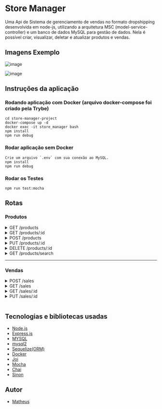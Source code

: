 <h1>Store Manager</h1>

 <p>Uma Api de Sistema de gerenciamento de vendas no formato dropshipping desenvolvida em node-js, utilizando a arquitetura MSC (model-service-controller) e um banco de dados MySQL para gestão de dados. Nela é possível criar, visualizar, deletar e atualizar produtos e vendas.</p>
 
 
<h2> Imagens Exemplo </h2>

 ![image](https://user-images.githubusercontent.com/99821267/194788076-881969ca-5362-435a-9933-386c95bc22fa.png)


![image](https://user-images.githubusercontent.com/99821267/194788305-e170c0ff-5919-418f-8ceb-b2b5fd3187cc.png)
 

<h2> Instruções da aplicação </h2>

### Rodando aplicação com Docker (arquivo docker-compose foi criado pela Trybe)
```
cd store-manager-project
docker-compose up -d
docker exec -it store_manager bash
npm install
npm run debug

```

### Rodar aplicação sem Docker
```
Crie um arquivo `.env` com sua conexão ao MySQL.
npm install
npm run debug

```

### Rodar os Testes
```
npm run test:mocha
```

<h2>Rotas </h2>

### Produtos
<details>
 <summary>GET /products</summary>
 
- Lista todos os produtos

</details>

<!-- ------------------------------------------------------------- -->

<details>
 <summary>GET /products/:id</summary>
 
- Listar produto pelo id
</details>

<!-- ------------------------------------------------------------- -->

<details>
 <summary>POST /products</summary>
 
 - Cadastrar um produto
 - O corpo da requisição deverá seguir o formato abaixo:
 
```JSON
{
  "name": "ProdutoX"
}
```
</details>

<!-- ------------------------------------------------------------- -->

<details>
 <summary>PUT /products/:id</summary>
 
 - Atualizar um produto
 - O corpo da requisição deverá seguir o formato abaixo:
 
```JSON
{
  "name": "Martelo do Batman"
}
```
</details>

<!-- ------------------------------------------------------------- -->

<details>
 <summary>DELETE /products/:id</summary>
 
 - Deletar um produto pelo id

</details>

<!-- ------------------------------------------------------------- -->

<details>
 <summary>GET /products/search</summary>
 
 - Listar produtos baseado na url

</details>

<!-- ------------------------------------------------------------- -->

 <hr>

<!-- ------------------------------------------------------------- -->

### Vendas
<details>
 <summary>POST /sales</summary>
 
 - Cadastrar um produto
 - O corpo da requisição deverá seguir o formato abaixo:
 
```JSON
[
  {
    "productId": 1,
    "quantity": 1
  },
  {
    "productId": 2,
    "quantity": 5
  }
]
```
</details>

<!-- ------------------------------------------------------------- -->


<details>
 <summary>GET /sales</summary>
 
- Lista todas as vendas

</details>

<!-- ------------------------------------------------------------- -->

<details>
 <summary>GET /sales/:id</summary>
 
- Listar uma venda pelo id

</details>

<!-- ------------------------------------------------------------- -->

<details>
 <summary>PUT /sales/:id</summary>
 
 - Atualizar uma venda
 - O corpo da requisição deverá seguir o formato abaixo:
 
```JSON
[
  {
    "productId": 1,
    "quantity": 10
  },
  {
    "productId": 2,
    "quantity": 50
  }
]
```
</details>

<!-- ------------------------------------------------------------- -->

<br>

<h2> Tecnologias e bibliotecas usadas </h2>


- [Node.js](https://nodejs.org/en/)
- [Express.js](https://expressjs.com/)
- [MYSQL](https://www.mysqltutorial.org/)
- [mysql2](https://www.npmjs.com/package/mysql2)
- [Sequelize(ORM)](https://sequelize.org/)
- [Docker](https://www.docker.com/)
- [Joi](https://joi.dev/api/?v=17.6.1)
- [Mocha](https://mochajs.org/)
- [Chai](https://www.npmjs.com/package/chai-express)
- [Sinon](https://sinonjs.org/)



<h2>Autor</h2>

- [Matheus](https://github.com/MatheusNF123)
